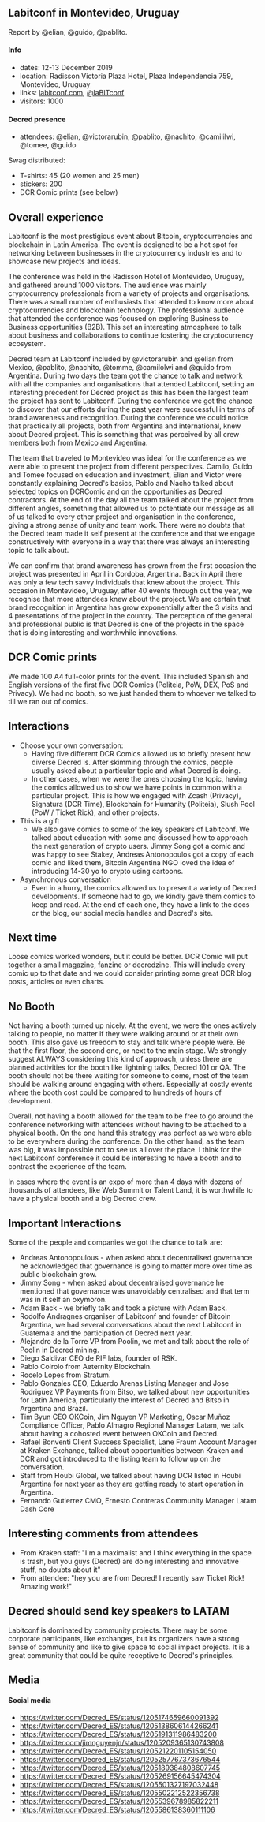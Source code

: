 ## Labitconf in Montevideo, Uruguay

Report by @elian, @guido, @pablito.

#### Info

- dates: 12-13 December 2019
- location: Radisson Victoria Plaza Hotel, Plaza Independencia 759, Montevideo, Uruguay
- links: [labitconf.com](https://www.labitconf.com/), [@laBITconf](https://twitter.com/laBITconf)
- visitors: 1000

#### Decred presence

- attendees: @elian, @victorarubin, @pablito, @nachito, @camililwi, @tomee, @guido

Swag distributed:

- T-shirts: 45 (20 women and 25 men)
- stickers: 200
- DCR Comic prints (see below)

## Overall experience

Labitconf is the most prestigious event about Bitcoin, cryptocurrencies and blockchain in Latin America. The event is designed to be a hot spot for networking between businesses in the cryptocurrency industries and to showcase new projects and ideas.

The conference was held in the Radisson Hotel of Montevideo, Uruguay, and gathered around 1000 visitors. The audience was mainly cryptocurrency professionals from a variety of projects and organisations. There was a small number of enthusiasts that attended to know more about cryptocurrencies and blockchain technology. The professional audience that attended the conference was focused on exploring Business to Business opportunities (B2B). This set an interesting atmosphere to talk about business and collaborations to continue fostering the cryptocurrency ecosystem.

Decred team at Labitconf included by @victorarubin and @elian from Mexico, @pablito, @nachito, @tomme, @camilolwi and @guido from Argentina. During two days the team got the chance to talk and network with all the companies and organisations that attended Labitconf, setting an interesting precedent for Decred project as this has been the largest team the project has sent to Labitconf. During the conference we got the chance to discover that our efforts during the past year were successful in terms of brand awareness and recognition. During the conference we could notice that practically all projects, both from Argentina and international, knew about Decred project. This is something that was perceived by all crew members both from Mexico and Argentina.

The team that traveled to Montevideo was ideal for the conference as we were able to present the project from different perspectives. Camilo, Guido and Tomee focused on education and investment, Elian and Victor were constantly explaining Decred's basics, Pablo and Nacho talked about selected topics on DCRComic and on the opportunities as Decred contractors. At the end of the day all the team talked about the project from different angles, something that allowed us to potentiate our message as all of us talked to every other project and organisation in the conference, giving a strong sense of unity and team work. There were no doubts that the Decred team made it self present at the conference and that we engage constructively with everyone in a way that there was always an interesting topic to talk about.

We can confirm that brand awareness has grown from the first occasion the project was presented in April in Cordoba, Argentina. Back in April there was only a few tech savvy individuals that knew about the project. This occasion in Montevideo, Uruguay, after 40 events through out the year, we recognise that more attendees knew about the project. We are certain that brand recognition in Argentina has grow exponentially after the 3 visits and 4 presentations of the project in the country. The perception of the general and professional public is that Decred is one of the projects in the space that is doing interesting and worthwhile innovations.

## DCR Comic prints

We made 100 A4 full-color prints for the event. This included Spanish and English versions of the first five DCR Comics (Politeia, PoW, DEX, PoS and Privacy). We had no booth, so we just handed them to whoever we talked to till we ran out of comics.

## Interactions

- Choose your own conversation:
  - Having five different DCR Comics allowed us to briefly present how diverse Decred is. After skimming through the comics, people usually asked about a particular topic and what Decred is doing.
  - In other cases, when we were the ones choosing the topic, having the comics allowed us to show we have points in common with a particular project. This is how we engaged with Zcash (Privacy), Signatura (DCR Time), Blockchain for Humanity (Politeia), Slush Pool (PoW / Ticket Rick), and other projects.
- This is a gift
  - We also gave comics to some of the key speakers of Labitconf. We talked about education with some and discussed how to approach the next generation of crypto users. Jimmy Song got a comic and was happy to see Stakey, Andreas Antonopoulos got a copy of each comic and liked them, Bitcoin Argentina NGO loved the idea of introducing 14-30 yo to crypto using cartoons.
- Asynchronous conversation
  - Even in a hurry, the comics allowed us to present a variety of Decred developments. If someone had to go, we kindly gave them comics to keep and read. At the end of each one, they have a link to the docs or the blog, our social media handles and Decred's site.

## Next time

Loose comics worked wonders, but it could be better. DCR Comic will put together a small magazine, fanzine or decredzine. This will include every comic up to that date and we could consider printing some great DCR blog posts, articles or even charts.

## No Booth

Not having a booth turned up nicely. At the event, we were the ones actively talking to people, no matter if they were walking around or at their own booth. This also gave us freedom to stay and talk where people were. Be that the first floor, the second one, or next to the main stage. We strongly suggest ALWAYS considering this kind of approach, unless there are planned activities for the booth like lightning talks, Decred 101 or QA. The booth should not be there waiting for someone to come, most of the team should be walking around engaging with others. Especially at costly events where the booth cost could be compared to hundreds of hours of development.

Overall, not having a booth allowed for the team to be free to go around the conference networking with attendees without having to be attached to a physical booth. On the one hand this strategy was perfect as we were able to be everywhere during the conference. On the other hand, as the team was big, it was impossible not to see us all over the place. I think for the next Labitconf conference it could be interesting to have a booth and to contrast the experience of the team.

In cases where the event is an expo of more than 4 days with dozens of thousands of attendees, like Web Summit or Talent Land, it is worthwhile to have a physical booth and a big Decred crew.

## Important Interactions

Some of the people and companies we got the chance to talk are:

- Andreas Antonopoulous - when asked about decentralised governance he acknowledged that governance is going to matter more over time as public blockchain grow.
- Jimmy Song - when asked about decentralised governance he mentioned that governance was unavoidably centralised and that term was in it self an oxymoron.
- Adam Back - we briefly talk and took a picture with Adam Back.
- Rodolfo Andragnes organiser of Labitconf and founder of Bitcoin Argentina, we had several conversations about the next Labitconf in Guatemala and the participation of Decred next year.
- Alejandro de la Torre VP from Poolin, we met and talk about the role of Poolin in Decred mining.
- Diego Saldivar CEO de RIF labs, founder of RSK.
- Pablo Coirolo from Aeternity Blockchain.
- Rocelo Lopes from Stratum.
- Pablo Gonzales CEO, Eduardo Arenas Listing Manager and Jose Rodriguez VP Payments from Bitso, we talked about new opportunities for Latin America, particularly the interest of Decred and Bitso in Argentina and Brazil.
- Tim Byun CEO OKCoin, Jim Nguyen VP Marketing, Oscar Muñoz Compliance Officer, Pablo Almagro Regional Manager Latam, we talk about having a cohosted event between OKCoin and Decred.
- Rafael Bonventi Client Success Specialist, Lane Fraum Account Manager at Kraken Exchange, talked about opportunities between Kraken and DCR and got introduced to the listing team to follow up on the conversation.
- Staff from Houbi Global, we talked about having DCR listed in Houbi Argentina for next year as they are getting ready to start operation in Argentina.
- Fernando Gutierrez CMO, Ernesto Contreras Community Manager Latam Dash Core

## Interesting comments from attendees

- From Kraken staff: "I'm a maximalist and I think everything in the space is trash, but you guys (Decred) are doing interesting and innovative stuff, no doubts about it"
- From attendee: "hey you are from Decred! I recently saw Ticket Rick! Amazing work!"

## Decred should send key speakers to LATAM

Labitconf is dominated by community projects. There may be some corporate participants, like exchanges, but its organizers have a strong sense of community and like to give space to social impact projects. It is a great community that could be quite receptive to Decred's principles.

## Media

#### Social media

- https://twitter.com/Decred_ES/status/1205174659660091392
- https://twitter.com/Decred_ES/status/1205138606144266241
- https://twitter.com/Decred_ES/status/1205191311986483200
- https://twitter.com/jimnguyenjn/status/1205209365130743808
- https://twitter.com/Decred_ES/status/1205212201105154050
- https://twitter.com/Decred_ES/status/1205257767373676544
- https://twitter.com/Decred_ES/status/1205189384808607745
- https://twitter.com/Decred_ES/status/1205269156645474304
- https://twitter.com/Decred_ES/status/1205501327197032448
- https://twitter.com/Decred_ES/status/1205502212522356738
- https://twitter.com/Decred_ES/status/1205539678985822211
- https://twitter.com/Decred_ES/status/1205586138360111106
